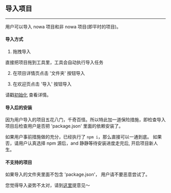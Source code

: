 ## 导入项目

---

用户可以导入 nowa 项目和非 nowa 项目(即平时的项目)。

#### 导入方式

1. 拖拽导入

直接把项目拖到工具里，工具会自动执行导入任务

2. 在项目详情页点击 '文件夹' 按钮导入

<!--插图 -->

3. 在欢迎页点击 '导入' 按钮导入

请戳[初始化](https://nowa-webpack.github.io/nowa/chu_shi_hua.html) 查看详情。

#### 导入后的安装

因为用户导入的项目五花八门，千奇百怪。所以特此加一道保险措施，即检查导入项目后检查用户是否把 'package.json' 里面的依赖安装了。

如果用户事前措施做的充分，已经执行了 `npm i`，那么直接可以一通到底。
如果否，请用户认真选择 npm 源后，and 静静等待安装进度走完后, 开启项目新人生。

<!--插图 -->

#### 不支持的项目

如果导入的文件夹里面不包含 'package.json'， 用户请不要恶意尝试了。


您觉得导入姿势不太对，请到[这里](https://github.com/nowa-webpack/nowa-gui/issues/new)提意见～

